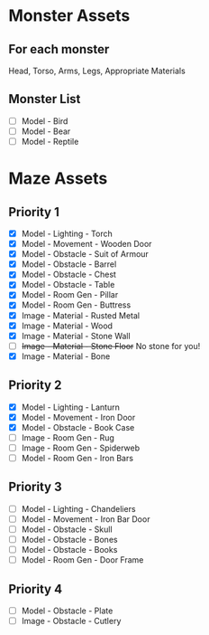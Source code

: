 # Monster Assets
## For each monster
Head, Torso, Arms, Legs, Appropriate Materials

## Monster List
- [ ] Model - Bird
- [ ] Model - Bear
- [ ] Model - Reptile

# Maze Assets
## Priority 1
- [x] Model - Lighting - Torch
- [x] Model - Movement - Wooden Door
- [x] Model - Obstacle - Suit of Armour 
- [x] Model - Obstacle - Barrel
- [x] Model - Obstacle - Chest 
- [x] Model - Obstacle - Table
- [x] Model - Room Gen - Pillar
- [x] Model - Room Gen - Buttress
- [x] Image - Material - Rusted Metal
- [x] Image - Material - Wood
- [x] Image - Material - Stone Wall
- [ ] ~~Image - Material - Stone Floor~~ No stone for you!
- [x] Image - Material - Bone

## Priority 2
- [x] Model - Lighting - Lanturn
- [x] Model - Movement - Iron Door 
- [x] Model - Obstacle - Book Case
- [ ] Image - Room Gen - Rug
- [ ] Image - Room Gen - Spiderweb
- [ ] Model - Room Gen - Iron Bars

## Priority 3
- [ ] Model - Lighting - Chandeliers
- [ ] Model - Movement - Iron Bar Door
- [ ] Model - Obstacle - Skull
- [ ] Model - Obstacle - Bones
- [ ] Model - Obstacle - Books
- [ ] Model - Room Gen - Door Frame

## Priority 4
- [ ] Model - Obstacle - Plate
- [ ] Image - Obstacle - Cutlery
